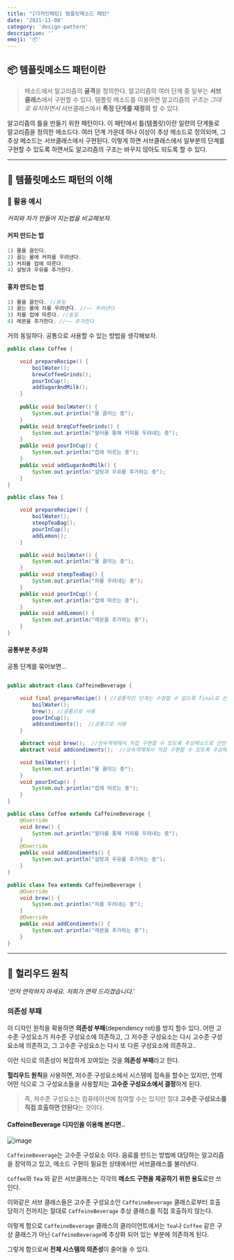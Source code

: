 ```yaml
---
title: "[다자인패턴] 템플릿메소드 패턴"
date: '2021-11-08'
category: 'design-pattern'
description: ''
emoji: '📦'
---
```



## 📦 템플릿메소드 패턴이란

> 메소드에서 알고리즘의 **골격**을 정의한다.
> 알고리즘의 여러 단계 중 일부는 **서브클래스**에서 구현할 수 있다.
> 템플릿 메소드를 이용하면 알고리즘의 _구조는 그대로 유지하면서_ 서브클래스에서 **특정 단계를 재정의** 할 수 있다.

알고리즘의 틀을 만들기 위한 패턴이다.
이 패턴에서 틀(템플릿)이란 일련의 단계들로 알고리즘을 정의한 메소드다. 
여러 던계 가운데 하나 이상이 추상 메소드로 정의되며, 그 추상 메소드는 서브클래스에서 구현된다. 
이렇게 하면 서브클래스에서 일부분의 단계를 구현할 수 있도록 하면서도 알고리즘의 구조는 바꾸지 않아도 되도록 할 수 있다.

---

## 🔎 템플릿메소드 패턴의 이해

### 🚀 활용 예시

_커피와 차가 만들어 지는법을 비교해보자._

#### 커피 만드는 법
```java
1) 물을 끓인다.
2) 끓는 물에 커피를 우려낸다.
3) 커피를 컵에 따른다.
4) 설탕과 우유를 추가한다. 
```

#### 홍차 만드는 법
```java
1) 물을 끓인다. //동일
2) 끓는 물에 차를 우려낸다. //~~ 우려낸다
3) 차를 컵에 따른다. //동일
4) 레몬을 추가한다. //~~ 추가한다
```

거의 동일하다.
공통으로 사용할 수 있는 방법을 생각해보자.

```java
public class Coffee {

    void prepareRecipe() {
        boilWater();
        brewCoffeeGrinds();
        pourInCup();
        addSugarAndMilk();
    }
    
    public void boilWater() {
        System.out.println("물 끓이는 중");
    }
    public void breqCoffeeGrinds() {
        System.out.println("필터를 통해 커피를 우려내는 중");
    }
    public void pourInCup() {
        System.out.println("컵에 따르는 중");
    }
    public void addSugarAndMilk() {
        System.out.println("설탕과 우유를 추가하는 중");
    }
}

public class Tea {

    void prepareRecipe() {
        boilWater();
        steepTeaBag();
        pourInCup();
        addLemon();
    }

    public void boilWater() {
        System.out.println("물 끓이는 중");
    }
    public void steepTeaBag() {
        System.out.println("차를 우려내는 중");
    }
    public void pourInCup() {
        System.out.println("컵에 따르는 중");
    }
    public void addLemon() {
        System.out.println("레몬을 추가하는 중");
    }
}
```

#### 공통부분 추상화

공통 단계를 묶어보면...

```java

public abstract class CaffeineBeverage {

    void final prepareRecipe() { //공통적인 단계는 수정할 수 없도록 final로 선언한다.
        boilWater();
        brew(); //공통으로 사용
        pourInCup();
        addcondiments();  //공통으로 사용
    }

    abstract void brew();  //상속객체에서 직접 구현할 수 있도록 추상메소드로 선언한다
    abstract void addcondiments();  //상속객체에서 직접 구현할 수 있도록 추상메소드로 선언한다

    void boilWater() {
        System.out.println("물 끓이는 중");
    }
    void pourInCup() {
        System.out.println("컵에 따르는 중");
    }
}

public class Coffee extends CaffeineBeverage {
    @Override
    void brew() {
        System.out.println("필터를 통해 커피를 우려내는 중");
    }
    @Override
    public void addCondiments() {
        System.out.println("설탕과 우유를 추가하는 중");
    }
}

public class Tea extends CaffeineBeverage {
    @Override
    void brew() {
        System.out.println("차를 우려내는 중");
    }
    @Override
    public void addCondiments() {
        System.out.println("레몬을 추가하는 중");
    }
}
```

---

## 🚨 헐리우드 원칙

_'먼저 연락하지 마세요. 저희가 연락 드리겠습니다.'_

### 의존성 부패

이 디자인 원칙을 확용하면 **의존성 부패**(dependency rot)를 방지 할수 있다.
어떤 고수준 구성요소가 저수준 구성요소에 의존하고, 그 저수준 구성요소는 다시 고수준 구성요소에 의존하고, 그 고수준 구성요소는 다시 또 다른 구성요소에 의존하고.. 

이런 식으로 의존성이 복잡하게 꼬여있는 것을 **의존성 부패**라고 한다.

**헐리우드 원칙**을 사용하면, 저수준 구성요소에서 시스템에 접속을 할수는 있지만, 언제 어떤 식으로 그 구성요소들을 사용할지는 **고수준 구성요소에서 결정**하게 된다.

> 즉, 저수준 구성요소는 컴퓨테이션에 참여할 수는 있지만 절대 **고수준 구성요소를 직접 호출하면 안된다**는 것이다.


#### CaffeineBeverage 디자인을 이용해 본다면..

![image](https://user-images.githubusercontent.com/55419159/140914388-faeda3ca-a3f8-4fe1-9984-490453f4bd1e.png)

`CaffeineBeverage`는 고수준 구성요소 이다. 
음료를 만드는 방법에 대당하는 알고리즘을 장악하고 있고, 메소드 구현이 필요한 상태에서만 서브클래스를 불러낸다.

`Coffee`와 `Tea` 와 같은 서브클래스는 각각의 **메소드 구현을 제공하기 위한 용도**로만 쓰인다.

이와같은 서브 클래스들은 고수준 구성요소인 `CaffeineBeverage` 클래스로부터 호출 당하기 전까지는 절대로 `CaffeineBeverage` 추상 클래스를 직접 호출하지 않는다.

이렇게 함으로 `CaffeineBeverage` 클래스의 클라이언트에서는 `Tea`나 `Coffee` 같은 구상 클래스가 아닌 `CaffeineBeverage`에 추상화 되어 있는 부분에 의존하게 된다. 

그렇게 함으로써 **전체 시스템의 의존성**이 줄어들 수 있다.